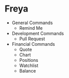 # Freya

 - General Commands
   - Remind Me
 - Development Commands
   - Pull Request
 - Financial Commands
   - Quote
   - Chart
   - Positions
   - Watchlist
   - Balance